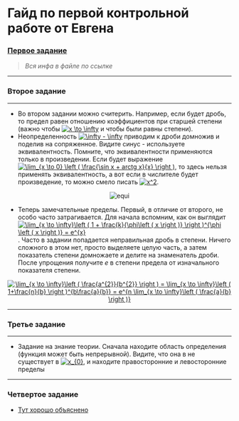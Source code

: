 # Гайд по первой контрольной работе от Евгена
### [Первое задание](https://github.com/ShamelessLad/mirea/blob/master/%D0%9C%D0%B0%D1%82%D0%B0%D0%BD/%D0%9A%D0%BE%D0%BD%D1%82%D1%80%D0%BE%D0%BB%D1%8C%D0%BD%D1%8B%D0%B5%20%D1%80%D0%B0%D0%B1%D0%BE%D1%82%D1%8B/%D0%9A%D0%BE%D0%BD%D1%82%D1%80%D0%BE%D0%BB%D1%8C%D0%BD%D0%B0%D1%8F%20%D1%80%D0%B0%D0%B1%D0%BE%D1%82%D0%B0%20%231/%D0%9E%D0%BF%D1%80%D0%B5%D0%B4%D0%B5%D0%BB%D0%B5%D0%BD%D0%B8%D0%B5%20%D0%BF%D1%80%D0%B5%D0%B4%D0%B5%D0%BB%D0%B0%20%D0%B2%20%D1%82%D0%BE%D1%87%D0%BA%D0%B5.docx)
>*Вся инфа в файле по ссылке*
---
### Второе задание
---
+ Во втором задании можно считерить. Например, если будет дробь, то предел равен отношению коэффициентов при старшей степени (важно чтобы <a href="https://www.codecogs.com/eqnedit.php?latex=x&space;\to&space;\infty" target="_blank"><img src="https://latex.codecogs.com/gif.latex?x&space;\to&space;\infty" title="x \to \infty" /></a> и чтобы были равны степени). 
+ Неопределенность <a href="https://www.codecogs.com/eqnedit.php?latex=\infty&space;-&space;\infty" target="_blank"><img src="https://latex.codecogs.com/gif.latex?\infty&space;-&space;\infty" title="\infty - \infty" /></a> приводим к дроби домножив и поделив на сопряженное. Видите синус - используете эквивалентность. Помните, что эквивалентности применяются только в произведении. Если будет выражение <a href="https://www.codecogs.com/eqnedit.php?latex=\lim_{x&space;\to&space;0}&space;\left&space;(&space;\frac{\sin&space;x&space;&plus;&space;arctg&space;x}{x}&space;\right&space;)" target="_blank"><img src="https://latex.codecogs.com/gif.latex?\lim_{x&space;\to&space;0}&space;\left&space;(&space;\frac{\sin&space;x&space;&plus;&space;arctg&space;x}{x}&space;\right&space;)" title="\lim_{x \to 0} \left ( \frac{\sin x + arctg x}{x} \right )" /></a>, то здесь нельзя применять эквивалентность, а вот если в числителе будет произведение, то можно смело писать <a href="https://www.codecogs.com/eqnedit.php?latex=x^2" target="_blank"><img src="https://latex.codecogs.com/gif.latex?x^2" title="x^2" /></a>.
<p align="center">
  <img src="https://github.com/ShamelessLad/mirea/blob/master/%D0%9C%D0%B0%D1%82%D0%B0%D0%BD/%D0%9A%D0%BE%D0%BD%D1%82%D1%80%D0%BE%D0%BB%D1%8C%D0%BD%D1%8B%D0%B5%20%D1%80%D0%B0%D0%B1%D0%BE%D1%82%D1%8B/%D0%9A%D0%BE%D0%BD%D1%82%D1%80%D0%BE%D0%BB%D1%8C%D0%BD%D0%B0%D1%8F%20%D1%80%D0%B0%D0%B1%D0%BE%D1%82%D0%B0%20%231/%D0%A2%D0%B0%D0%B1%D0%BB%D0%B8%D0%B0%D1%86%20%D1%8D%D0%BA%D0%B2%20%D0%B1%D0%BC%20%D1%84%D1%83%D0%BD%D0%BA%D1%86%D0%B8%D0%B9.jpg" alt="equi"/>
</p>

+ Теперь замечательные пределы. Первый, в отличие от второго, не особо часто затрагивается. Для начала вспомним, как он выглядит <a href="https://www.codecogs.com/eqnedit.php?latex=\lim_{x&space;\to&space;\infty}\left&space;(&space;1&space;&plus;&space;\frac{k}{\phi\left&space;(&space;x&space;\right&space;)}&space;\right&space;)^{\phi&space;\left&space;(&space;x&space;\right&space;)}&space;=&space;e^{x}" target="_blank"><img src="https://latex.codecogs.com/gif.latex?\lim_{x&space;\to&space;\infty}\left&space;(&space;1&space;&plus;&space;\frac{k}{\phi\left&space;(&space;x&space;\right&space;)}&space;\right&space;)^{\phi&space;\left&space;(&space;x&space;\right&space;)}&space;=&space;e^{x}" title="\lim_{x \to \infty}\left ( 1 + \frac{k}{\phi\left ( x \right )} \right )^{\phi \left ( x \right )} = e^{x}" /></a>. Часто в задании попадается неправильная дробь в степени. Ничего сложного в этом нет, просто выделяете целую часть, а затем показатель степени домножаете и делите на знаменатель дроби. После упрощения получите *е* в степени предела от изначального показателя степени.
<p align="center">
  <a href="https://www.codecogs.com/eqnedit.php?latex=\dpi{150}&space;\lim_{x&space;\to&space;\infty}\left&space;(&space;\frac{a^{2}}{b^{2}}&space;\right&space;)&space;=&space;\lim_{x&space;\to&space;\infty}\left&space;(&space;1&plus;\frac{n}{b}&space;\right&space;)^{b\frac{a}{b}}&space;=&space;e^{n&space;\lim_{x&space;\to&space;\infty}\left&space;(&space;\frac{a}{b}&space;\right&space;)}" target="_blank"><img src="https://latex.codecogs.com/gif.latex?\dpi{150}&space;\lim_{x&space;\to&space;\infty}\left&space;(&space;\frac{a^{2}}{b^{2}}&space;\right&space;)&space;=&space;\lim_{x&space;\to&space;\infty}\left&space;(&space;1&plus;\frac{n}{b}&space;\right&space;)^{b\frac{a}{b}}&space;=&space;e^{n&space;\lim_{x&space;\to&space;\infty}\left&space;(&space;\frac{a}{b}&space;\right&space;)}" title="\lim_{x \to \infty}\left ( \frac{a^{2}}{b^{2}} \right ) = \lim_{x \to \infty}\left ( 1+\frac{n}{b} \right )^{b\frac{a}{b}} = e^{n \lim_{x \to \infty}\left ( \frac{a}{b} \right )}" /></a>
</p>

---
### Третье задание
---
+ Задание на знание теории. Сначала находите область определения (функция может быть непрерывной). Видите, что она в не существует в <a href="https://www.codecogs.com/eqnedit.php?latex=\dpi{150}&space;x_{0}" target="_blank"><img src="https://latex.codecogs.com/gif.latex?\dpi{150}&space;x_{0}" title="x_{0}" /></a>, и находите правосторонние и левосторонние пределы
---
### Четвертое задание
+ [Тут хорошо объяснено](http://www.math24.ru/точки-разрыва-функции.html)
